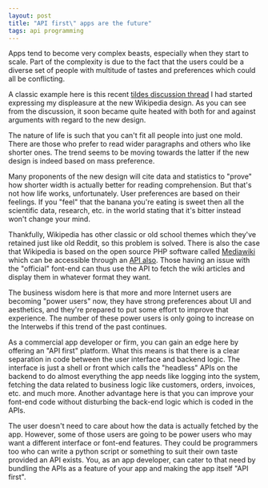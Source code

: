```yaml
---
layout: post
title: "API first\" apps are the future"
tags: api programming
---
```


Apps tend to become very complex beasts, especially when they start to scale. Part of the complexity is due to the fact that the users could be a diverse set of people with multitude of tastes and preferences which could all be conflicting.

A classic example here is this recent [tildes discussion thread](https://tildes.net/~talk/145a/unpopular_opinion_wikipedias_old_look_was_much_better_than_the_new_one) I had started expressing my displeasure at the new Wikipedia design. As you can see from the discussion, it soon became quite heated with both for and against arguments with regard to the new design.

The nature of life is such that you can't fit all people into just one mold. There are those who prefer to read wider paragraphs and others who like shorter ones. The trend seems to be moving towards the latter if the new design is indeed based on mass preference.

Many proponents of the new design will cite data and statistics to "prove" how shorter width is actually better for reading comprehension. But that's not how life works, unfortunately. User preferences are based on their feelings. If you "feel" that the banana you're eating is sweet then all the scientific data, research, etc. in the world stating that it's bitter instead won't change your mind.
	
Thankfully, Wikipedia has other classic or old school themes which they've retained just like old Reddit, so this problem is solved. There is also the case that Wikipedia is based on the open source PHP software called [Mediawiki](https://www.mediawiki.org/) which can be accessible through an [API also](https://www.mediawiki.org/wiki/API:Main_page). Those having an issue with the "official" font-end can thus use the API to fetch the wiki articles and display them in whatever format they want.

The business wisdom here is that more and more Internet users are becoming "power users" now, they have strong preferences about UI and aesthetics, and they're prepared to put some effort to improve that experience. The number of these power users is only going to increase on the Interwebs if this trend of the past continues.

As a commercial app developer or firm, you can gain an edge here by offering an "API first" platform. What this means is that there is a clear separation in code between the user interface and backend logic. The interface is just a shell or front which calls the "headless" APIs on the backend to do almost everything the app needs like logging into the system, fetching the data related to business logic like customers, orders, invoices, etc. and much more. Another advantage here is that you can improve your font-end code without disturbing the back-end logic which is coded in the APIs.

The user doesn't need to care about how the data is actually fetched by the app. However, some of those users are going to be power users who may want a different interface or font-end features. They could be programmers too who can write a python script or something to suit their own taste provided an API exists. You, as an app developer, can cater to that need by bundling the APIs as a feature of your app and making the app itself "API first".